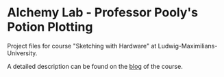 # Alchemy Lab - Professor Pooly's Potion Plotting

Project files for course "Sketching with Hardware" at Ludwig-Maximilians-University.

A detailed description can be found on the [blog](https://blog.medien.ifi.lmu.de/swh/2016/08/10/the-alchemy-lab/) of the course.

